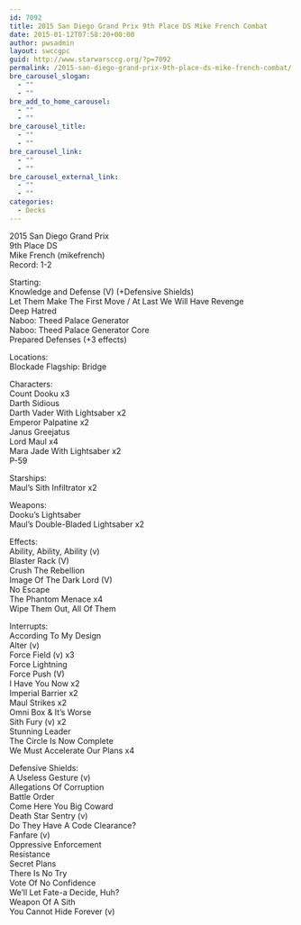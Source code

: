 ```yaml
---
id: 7092
title: 2015 San Diego Grand Prix 9th Place DS Mike French Combat
date: 2015-01-12T07:58:20+00:00
author: pwsadmin
layout: swccgpc
guid: http://www.starwarsccg.org/?p=7092
permalink: /2015-san-diego-grand-prix-9th-place-ds-mike-french-combat/
bre_carousel_slogan:
  - ""
  - ""
bre_add_to_home_carousel:
  - ""
  - ""
bre_carousel_title:
  - ""
  - ""
bre_carousel_link:
  - ""
  - ""
bre_carousel_external_link:
  - ""
  - ""
categories:
  - Decks
---
```

2015 San Diego Grand Prix  
9th Place DS  
Mike French (mikefrench)  
Record: 1-2

Starting:  
Knowledge and Defense (V) (+Defensive Shields)  
Let Them Make The First Move / At Last We Will Have Revenge  
Deep Hatred  
Naboo: Theed Palace Generator  
Naboo: Theed Palace Generator Core  
Prepared Defenses (+3 effects)

Locations:  
Blockade Flagship: Bridge

Characters:  
Count Dooku x3  
Darth Sidious  
Darth Vader With Lightsaber x2  
Emperor Palpatine x2  
Janus Greejatus  
Lord Maul x4  
Mara Jade With Lightsaber x2  
P-59

Starships:  
Maul’s Sith Infiltrator x2

Weapons:  
Dooku&#8217;s Lightsaber  
Maul&#8217;s Double-Bladed Lightsaber x2

Effects:  
Ability, Ability, Ability (v)  
Blaster Rack (V)  
Crush The Rebellion  
Image Of The Dark Lord (V)  
No Escape  
The Phantom Menace x4  
Wipe Them Out, All Of Them

Interrupts:  
According To My Design  
Alter (v)  
Force Field (v) x3  
Force Lightning  
Force Push (V)  
I Have You Now x2  
Imperial Barrier x2  
Maul Strikes x2  
Omni Box & It&#8217;s Worse  
Sith Fury (v) x2  
Stunning Leader  
The Circle Is Now Complete  
We Must Accelerate Our Plans x4

Defensive Shields:  
A Useless Gesture (v)  
Allegations Of Corruption  
Battle Order  
Come Here You Big Coward  
Death Star Sentry (v)  
Do They Have A Code Clearance?  
Fanfare (v)  
Oppressive Enforcement  
Resistance  
Secret Plans  
There Is No Try  
Vote Of No Confidence  
We&#8217;ll Let Fate-a Decide, Huh?  
Weapon Of A Sith  
You Cannot Hide Forever (v)